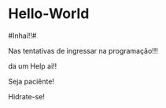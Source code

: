 # Hello-World
#Inhai!!#

Nas tentativas de ingressar na programação!!!

da um Help ai!!

Seja paciênte!

Hidrate-se!
